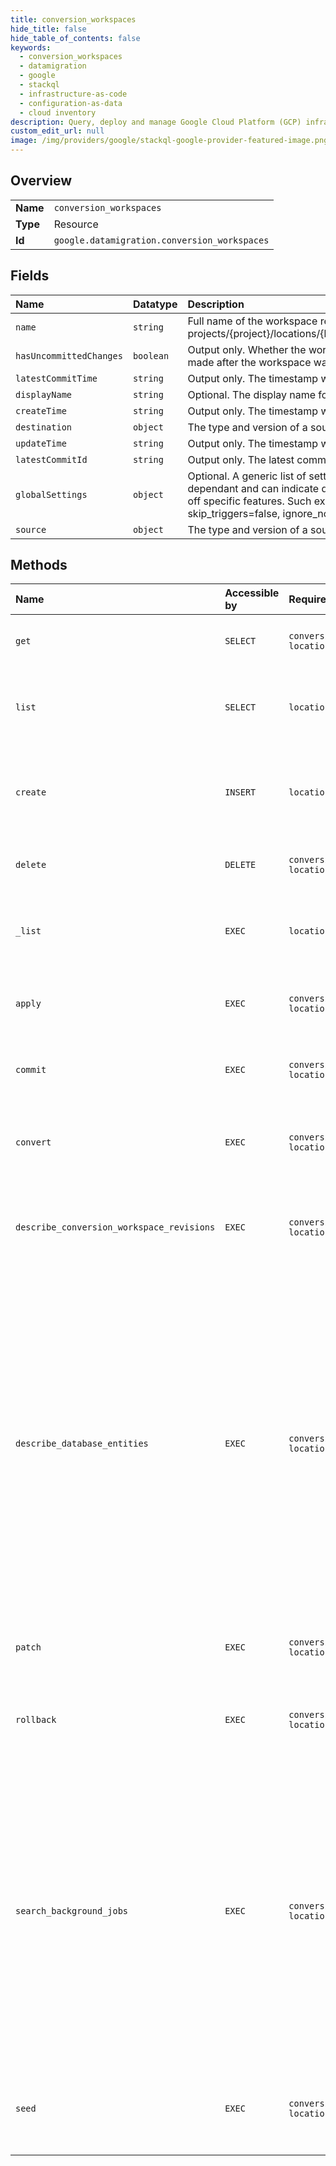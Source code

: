 ```yaml
---
title: conversion_workspaces
hide_title: false
hide_table_of_contents: false
keywords:
  - conversion_workspaces
  - datamigration
  - google    
  - stackql
  - infrastructure-as-code
  - configuration-as-data
  - cloud inventory
description: Query, deploy and manage Google Cloud Platform (GCP) infrastructure and resources using SQL
custom_edit_url: null
image: /img/providers/google/stackql-google-provider-featured-image.png
---
```

  
    

## Overview
<table><tbody>
<tr><td><b>Name</b></td><td><code>conversion_workspaces</code></td></tr>
<tr><td><b>Type</b></td><td>Resource</td></tr>
<tr><td><b>Id</b></td><td><code>google.datamigration.conversion_workspaces</code></td></tr>
</tbody></table>

## Fields
| Name | Datatype | Description |
|:-----|:---------|:------------|
| `name` | `string` | Full name of the workspace resource, in the form of: projects/&#123;project&#125;/locations/&#123;location&#125;/conversionWorkspaces/&#123;conversion_workspace&#125;. |
| `hasUncommittedChanges` | `boolean` | Output only. Whether the workspace has uncommitted changes (changes which were made after the workspace was committed). |
| `latestCommitTime` | `string` | Output only. The timestamp when the workspace was committed. |
| `displayName` | `string` | Optional. The display name for the workspace. |
| `createTime` | `string` | Output only. The timestamp when the workspace resource was created. |
| `destination` | `object` | The type and version of a source or destination database. |
| `updateTime` | `string` | Output only. The timestamp when the workspace resource was last updated. |
| `latestCommitId` | `string` | Output only. The latest commit ID. |
| `globalSettings` | `object` | Optional. A generic list of settings for the workspace. The settings are database pair dependant and can indicate default behavior for the mapping rules engine or turn on or off specific features. Such examples can be: convert_foreign_key_to_interleave=true, skip_triggers=false, ignore_non_table_synonyms=true |
| `source` | `object` | The type and version of a source or destination database. |
## Methods
| Name | Accessible by | Required Params | Description |
|:-----|:--------------|:----------------|:------------|
| `get` | `SELECT` | `conversionWorkspacesId, locationsId, projectsId` | Gets details of a single conversion workspace. |
| `list` | `SELECT` | `locationsId, projectsId` | Lists conversion workspaces in a given project and location. |
| `create` | `INSERT` | `locationsId, projectsId` | Creates a new conversion workspace in a given project and location. |
| `delete` | `DELETE` | `conversionWorkspacesId, locationsId, projectsId` | Deletes a single conversion workspace. |
| `_list` | `EXEC` | `locationsId, projectsId` | Lists conversion workspaces in a given project and location. |
| `apply` | `EXEC` | `conversionWorkspacesId, locationsId, projectsId` | Applies draft tree onto a specific destination database. |
| `commit` | `EXEC` | `conversionWorkspacesId, locationsId, projectsId` | Marks all the data in the conversion workspace as committed. |
| `convert` | `EXEC` | `conversionWorkspacesId, locationsId, projectsId` | Creates a draft tree schema for the destination database. |
| `describe_conversion_workspace_revisions` | `EXEC` | `conversionWorkspacesId, locationsId, projectsId` | Retrieves a list of committed revisions of a specific conversion workspace. |
| `describe_database_entities` | `EXEC` | `conversionWorkspacesId, locationsId, projectsId` | Describes the database entities tree for a specific conversion workspace and a specific tree type. Database entities are not resources like conversion workspaces or mapping rules, and they can't be created, updated or deleted. Instead, they are simple data objects describing the structure of the client database. |
| `patch` | `EXEC` | `conversionWorkspacesId, locationsId, projectsId` | Updates the parameters of a single conversion workspace. |
| `rollback` | `EXEC` | `conversionWorkspacesId, locationsId, projectsId` | Rolls back a conversion workspace to the last committed snapshot. |
| `search_background_jobs` | `EXEC` | `conversionWorkspacesId, locationsId, projectsId` | Searches/lists the background jobs for a specific conversion workspace. The background jobs are not resources like conversion workspaces or mapping rules, and they can't be created, updated or deleted. Instead, they are a way to expose the data plane jobs log. |
| `seed` | `EXEC` | `conversionWorkspacesId, locationsId, projectsId` | Imports a snapshot of the source database into the conversion workspace. |
